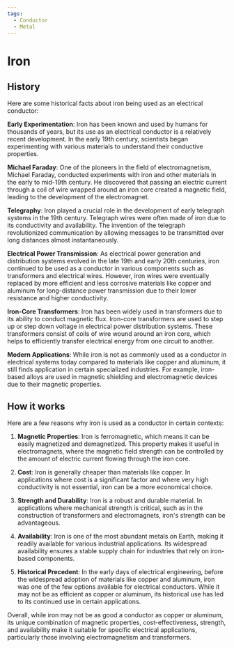 ```yaml
---
tags:
  - Conductor
  - Metal
---
```


<head>
    <meta name="google-adsense-account" content="ca-pub-9364684337389377">
    <meta charset="UTF-8">
    <meta name="viewport" content="width=device-width, initial-scale=1.0">
    <meta name="description" content="Welcome to ac-electricity! Here you will learn more about electricity, the different components used to make an electrical circuit as well as their features and use cases.">
    <meta name="keywords" content="alexis carbillet, carbillet, electricity, capacitors, conductors, diodes, electronic, energy source, hardware, home appliances, inductors, insulators, resistors, semi-conductors">
    <meta name="author" content="Alexis Carbillet ">
</head>

# Iron

## History

Here are some historical facts about iron being used as an electrical conductor:

**Early Experimentation**: Iron has been known and used by humans for thousands of years, but its use as an electrical conductor is a relatively recent development. In the early 19th century, scientists began experimenting with various materials to understand their conductive properties.

**Michael Faraday**: One of the pioneers in the field of electromagnetism, Michael Faraday, conducted experiments with iron and other materials in the early to mid-19th century. He discovered that passing an electric current through a coil of wire wrapped around an iron core created a magnetic field, leading to the development of the electromagnet.

**Telegraphy**: Iron played a crucial role in the development of early telegraph systems in the 19th century. Telegraph wires were often made of iron due to its conductivity and availability. The invention of the telegraph revolutionized communication by allowing messages to be transmitted over long distances almost instantaneously.

**Electrical Power Transmission**: As electrical power generation and distribution systems evolved in the late 19th and early 20th centuries, iron continued to be used as a conductor in various components such as transformers and electrical wires. However, iron wires were eventually replaced by more efficient and less corrosive materials like copper and aluminum for long-distance power transmission due to their lower resistance and higher conductivity.

**Iron-Core Transformers**: Iron has been widely used in transformers due to its ability to conduct magnetic flux. Iron-core transformers are used to step up or step down voltage in electrical power distribution systems. These transformers consist of coils of wire wound around an iron core, which helps to efficiently transfer electrical energy from one circuit to another.

**Modern Applications**: While iron is not as commonly used as a conductor in electrical systems today compared to materials like copper and aluminum, it still finds application in certain specialized industries. For example, iron-based alloys are used in magnetic shielding and electromagnetic devices due to their magnetic properties.

## How it works

Here are a few reasons why iron is used as a conductor in certain contexts:

1. **Magnetic Properties**: Iron is ferromagnetic, which means it can be easily magnetized and demagnetized. This property makes it useful in electromagnets, where the magnetic field strength can be controlled by the amount of electric current flowing through the iron core.

2. **Cost**: Iron is generally cheaper than materials like copper. In applications where cost is a significant factor and where very high conductivity is not essential, iron can be a more economical choice.

3. **Strength and Durability**: Iron is a robust and durable material. In applications where mechanical strength is critical, such as in the construction of transformers and electromagnets, iron's strength can be advantageous.

4. **Availability**: Iron is one of the most abundant metals on Earth, making it readily available for various industrial applications. Its widespread availability ensures a stable supply chain for industries that rely on iron-based components.

5. **Historical Precedent**: In the early days of electrical engineering, before the widespread adoption of materials like copper and aluminum, iron was one of the few options available for electrical conductors. While it may not be as efficient as copper or aluminum, its historical use has led to its continued use in certain applications.

Overall, while iron may not be as good a conductor as copper or aluminum, its unique combination of magnetic properties, cost-effectiveness, strength, and availability make it suitable for specific electrical applications, particularly those involving electromagnetism and transformers.